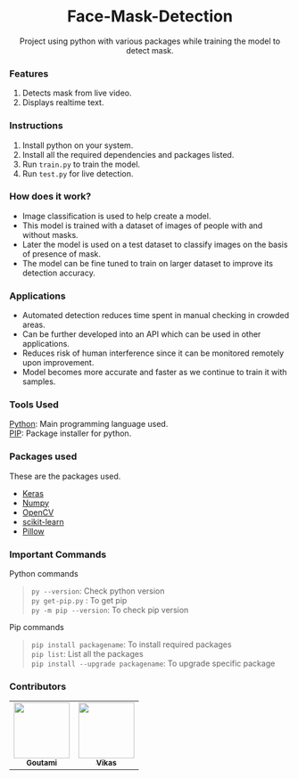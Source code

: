 <h1 align="center">Face-Mask-Detection</h1>

<p align="center">
Project using python with various packages while training the model to detect mask.
 </p>
 
### Features
1. Detects mask from live video.
2. Displays realtime text.

### Instructions
1. Install python on your system.
2. Install all the required dependencies and packages listed. 
3. Run `train.py` to train the model.
4. Run `test.py` for live detection.

### How does it work?
* Image classification is used to help create a model.
* This model is trained with a dataset of images of people with and without masks.
* Later the model is used on a test dataset to classify images on the basis of presence of mask.
* The model can be fine tuned to train on larger dataset to improve its detection accuracy.

### Applications
- Automated detection reduces time spent in manual checking in crowded areas.
- Can be further developed into an API which can be used in other applications.
- Reduces risk of human interference since it can be monitored remotely upon improvement.
- Model becomes more accurate and faster as we continue to train it with samples.

### Tools Used
[Python](https://www.python.org/): Main programming language used.<br>
[PIP](https://pip.pypa.io/en/stable/): Package installer for python.

### Packages used
These are the packages used.<br> 
- [Keras](https://keras.io/)
- [Numpy](https://numpy.org/)
- [OpenCV](https://opencv.org/)
- [scikit-learn](https://scikit-learn.org/stable/)
- [Pillow](https://pillow.readthedocs.io/en/stable/)

### Important Commands
Python commands
> ```py --version```: Check python version<br>
> ```py get-pip.py``` : To get pip<br>
> ```py -m pip --version```: To check pip version<br>

Pip commands
> ```pip install packagename```: To install required packages<br>
> ```pip list```: List all the packages<br>
> ```pip install --upgrade packagename```: To upgrade specific package 

### Contributors 
<table>
  <tr>
    <td align="center"><a href="https://github.com/goutami-15"><img src="https://avatars.githubusercontent.com/u/63532213?v=4" width="100px;" alt=""/><br /><sub><b>Goutami</b></sub></a></td>
    <td align="center"><a href="https://github.com/vikasgn2"><img src="https://avatars.githubusercontent.com/u/46003079?v=4" width="100px;" alt=""/><br /><sub><b>Vikas</b></sub></a></td>
  </tr>
</table>
